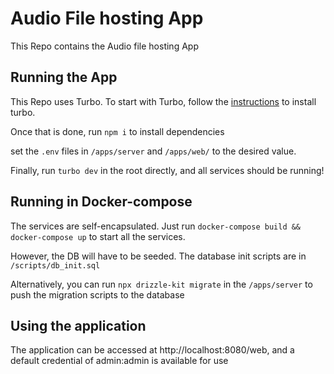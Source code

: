 # Audio File hosting App

This Repo contains the Audio file hosting App

## Running the App

This Repo uses Turbo. To start with Turbo, follow the [instructions](https://turborepo.com/docs/getting-started/installation) to install turbo.

Once that is done, run `npm i` to install dependencies

set the `.env` files in `/apps/server` and `/apps/web/` to the desired value.

Finally, run `turbo dev` in the root directly, and all services should be running!

## Running in Docker-compose

The services are self-encapsulated. Just run `docker-compose build && docker-compose up` to start all the services.

However, the DB will have to be seeded. The database init scripts are in `/scripts/db_init.sql`

Alternatively, you can run `npx drizzle-kit migrate` in the `/apps/server` to push the migration scripts to the database

## Using the application

The application can be accessed at http://localhost:8080/web, and a default credential of admin:admin is available for use